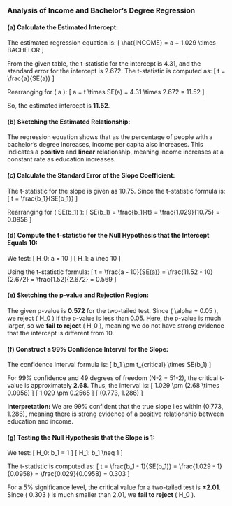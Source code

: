 ### Analysis of Income and Bachelor’s Degree Regression

#### (a) Calculate the Estimated Intercept:
The estimated regression equation is:
\[ \hat{INCOME} = a + 1.029 \times BACHELOR \]

From the given table, the t-statistic for the intercept is 4.31, and the standard error for the intercept is 2.672. The t-statistic is computed as:
\[ t = \frac{a}{SE(a)} \]

Rearranging for \( a \):
\[ a = t \times SE(a) = 4.31 \times 2.672 = 11.52 \]

So, the estimated intercept is **11.52**.

#### (b) Sketching the Estimated Relationship:
The regression equation shows that as the percentage of people with a bachelor’s degree increases, income per capita also increases. This indicates a **positive** and **linear** relationship, meaning income increases at a constant rate as education increases.

#### (c) Calculate the Standard Error of the Slope Coefficient:
The t-statistic for the slope is given as 10.75. Since the t-statistic formula is:
\[ t = \frac{b_1}{SE(b_1)} \]

Rearranging for \( SE(b_1) \):
\[ SE(b_1) = \frac{b_1}{t} = \frac{1.029}{10.75} = 0.0958 \]

#### (d) Compute the t-statistic for the Null Hypothesis that the Intercept Equals 10:
We test:
\[ H_0: a = 10 \]
\[ H_1: a \neq 10 \]

Using the t-statistic formula:
\[ t = \frac{a - 10}{SE(a)} = \frac{11.52 - 10}{2.672} = \frac{1.52}{2.672} = 0.569 \]

#### (e) Sketching the p-value and Rejection Region:
The given p-value is **0.572** for the two-tailed test. Since \( \alpha = 0.05 \), we reject \( H_0 \) if the p-value is less than 0.05. Here, the p-value is much larger, so we **fail to reject** \( H_0 \), meaning we do not have strong evidence that the intercept is different from 10.

#### (f) Construct a 99% Confidence Interval for the Slope:
The confidence interval formula is:
\[ b_1 \pm t_{critical} \times SE(b_1) \]

For 99% confidence and 49 degrees of freedom (N-2 = 51-2), the critical t-value is approximately **2.68**. Thus, the interval is:
\[ 1.029 \pm (2.68 \times 0.0958) \]
\[ 1.029 \pm 0.2565 \]
\[ (0.773, 1.286) \]

**Interpretation:** We are 99% confident that the true slope lies within (0.773, 1.286), meaning there is strong evidence of a positive relationship between education and income.

#### (g) Testing the Null Hypothesis that the Slope is 1:
We test:
\[ H_0: b_1 = 1 \]
\[ H_1: b_1 \neq 1 \]

The t-statistic is computed as:
\[ t = \frac{b_1 - 1}{SE(b_1)} = \frac{1.029 - 1}{0.0958} = \frac{0.029}{0.0958} = 0.303 \]

For a 5% significance level, the critical value for a two-tailed test is **±2.01**. Since \( 0.303 \) is much smaller than 2.01, we **fail to reject** \( H_0 \).
